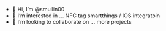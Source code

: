 - 👋 Hi, I’m @smullin00
- 👀 I’m interested in ... NFC tag smartthings / IOS integratoin
- 💞️ I’m looking to collaborate on ... more projects

<!---
smullin00/smullin00 is a ✨ special ✨ repository because its `README.md` (this file) appears on your GitHub profile.
You can click the Preview link to take a look at your changes.
--->
